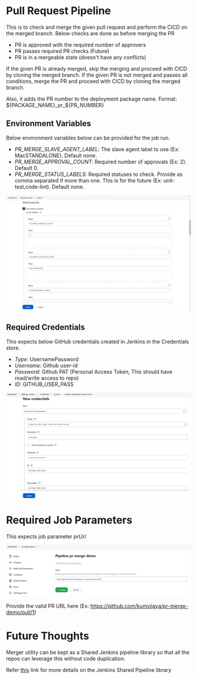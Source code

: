 # Pull Request Pipeline

This is to check and merge the given pull request and perform the CICD on the merged branch.
Below checks are done as before merging the PR
- PR is approved with the required number of approvers
- PR passes required PR checks (Future)
- PR is in a mergeable state (doesn't have any conflicts)


If the given PR is already merged, skip the merging and proceed with CICD by cloning the merged branch.
If the given PR is not merged and passes all conditions, merge the PR and proceed with CICD by cloning the merged branch.

Also, it adds the PR number to the deployment package name. Format: ${PACKAGE_NAME}_pr_${PR_NUMBER}

## Environment Variables
Below environment variables below can be provided for the job run.
- *PR_MERGE_SLAVE_AGENT_LABEL*: The slave agent label to use (Ex: MacSTANDALONE). Default none.
- *PR_MERGE_APPROVAL_COUNT*: Required number of approvals (Ex: 2). Default 0.
- *PR_MERGE_STATUS_LABELS*: Required statuses to check. Provide as comma separated if more than one. This is for the future (Ex: unit-test,code-lint). Default none.

![jenkins-env-vars](https://github.com/kumvijaya/pr-merge-demo/blob/develop/images/env-vars.png)

## Required Credentials
This expects below GitHub credentials created in Jenkins in the Credentials store.
- *Type*: UsernamePassword
- *Username*: Github user-id
- *Password*: Github PAT (Personal Access Token, This should have read/write access to repo)
- *ID*: GITHUB_USER_PASS

![jenkins-github-creds](https://github.com/kumvijaya/pr-merge-demo/blob/develop/images/github-creds.png)

# Required Job Parameters
This expects job parameter *prUrl*

![jenkins-job-params](https://github.com/kumvijaya/pr-merge-demo/blob/develop/images/job-params.png)

Provide the valid PR URL here (Ex: https://github.com/kumvijaya/pr-merge-demo/pull/1)


# Future Thoughts

Merger utility can be kept as a Shared Jenkins pipeline library so that all the repos can leverage this without code duplication. 

Refer [this](https://www.jenkins.io/doc/book/pipeline/shared-libraries/) link for more details on the Jenkins Shared Pipeline library



